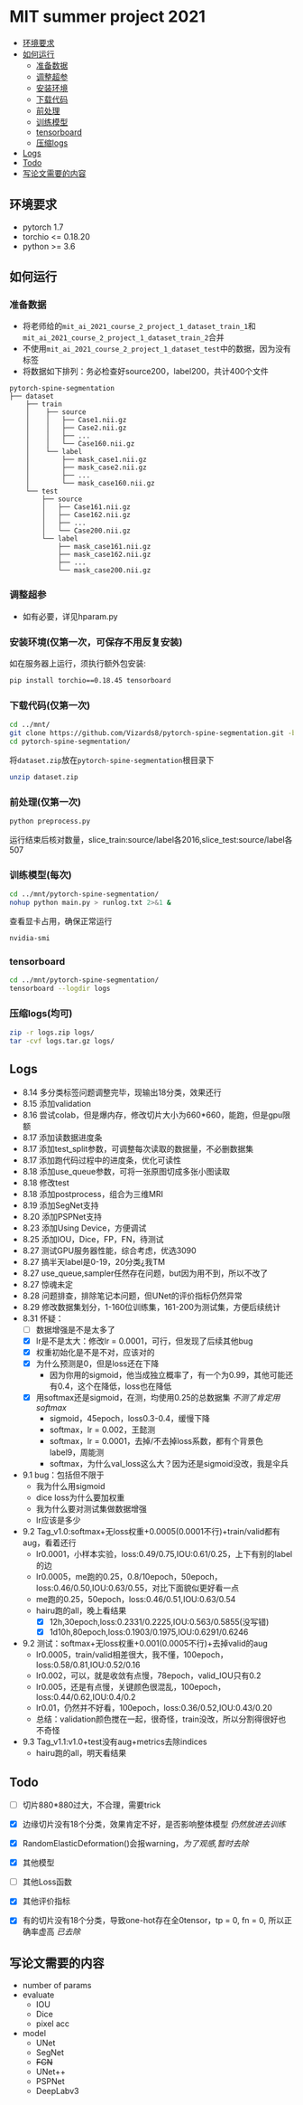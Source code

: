 # MIT summer project 2021


* [环境要求](#环境要求)
* [如何运行](#如何运行)
    * [准备数据](#准备数据)
    * [调整超参](#调整超参)
    * [安装环境](#安装环境)
    * [下载代码](#下载代码)
    * [前处理](#前处理)
    * [训练模型](#训练模型)
    * [tensorboard](#tensorboard)
    * [压缩logs](#压缩logs)
* [Logs](#Logs)
* [Todo](#Todo)
* [写论文需要的内容](#写论文需要的内容)


## 环境要求
* pytorch 1.7
* torchio <= 0.18.20
* python >= 3.6


## 如何运行
### 准备数据
* 将老师给的`mit_ai_2021_course_2_project_1_dataset_train_1`和`mit_ai_2021_course_2_project_1_dataset_train_2`合并
* 不使用`mit_ai_2021_course_2_project_1_dataset_test`中的数据，因为没有标签
* 将数据如下排列：务必检查好source200，label200，共计400个文件
```
pytorch-spine-segmentation
├── dataset
    ├── train
    │    ├── source
    │    │   ├── Case1.nii.gz
    │    │   ├── Case2.nii.gz
    │    │   ├── ...
    │    │   └── Case160.nii.gz
    │    └── label
    │        ├── mask_case1.nii.gz
    │        ├── mask_case2.nii.gz
    │        ├── ...
    │        └── mask_case160.nii.gz
    └── test
        ├── source
        │   ├── Case161.nii.gz
        │   ├── Case162.nii.gz
        │   ├── ...
        │   └── Case200.nii.gz
        └── label
            ├── mask_case161.nii.gz
            ├── mask_case162.nii.gz
            ├── ...
            └── mask_case200.nii.gz
```

### 调整超参
* 如有必要，详见hparam.py

### 安装环境(仅第一次，可保存不用反复安装)
如在服务器上运行，须执行额外包安装:
```bash
pip install torchio==0.18.45 tensorboard
```

### 下载代码(仅第一次)
```bash
cd ../mnt/
git clone https://github.com/Vizards8/pytorch-spine-segmentation.git -b v1.1
cd pytorch-spine-segmentation/
```
将`dataset.zip`放在`pytorch-spine-segmentation`根目录下
```bash
unzip dataset.zip
```

### 前处理(仅第一次)
```bash
python preprocess.py
```
运行结束后核对数量，slice_train:source/label各2016,slice_test:source/label各507

### 训练模型(每次)
```bash
cd ../mnt/pytorch-spine-segmentation/
nohup python main.py > runlog.txt 2>&1 &
```
查看显卡占用，确保正常运行
```bash
nvidia-smi
```

### tensorboard
```bash
cd ../mnt/pytorch-spine-segmentation/
tensorboard --logdir logs
```

### 压缩logs(均可)
```bash
zip -r logs.zip logs/
tar -cvf logs.tar.gz logs/
```

## Logs
* 8.14 多分类标签问题调整完毕，现输出18分类，效果还行
* 8.15 添加validation
* 8.16 尝试colab，但是爆内存，修改切片大小为660*660，能跑，但是gpu限额
* 8.17 添加读数据进度条
* 8.17 添加test_split参数，可调整每次读取的数据量，不必删数据集
* 8.17 添加跑代码过程中的进度条，优化可读性
* 8.18 添加use_queue参数，可将一张原图切成多张小图读取
* 8.18 修改test
* 8.18 添加postprocess，组合为三维MRI
* 8.19 添加SegNet支持
* 8.20 添加PSPNet支持
* 8.23 添加Using Device，方便调试
* 8.25 添加IOU，Dice，FP，FN，待测试
* 8.27 测试GPU服务器性能，综合考虑，优选3090
* 8.27 搞半天label是0-19，20分类¿我TM
* 8.27 use_queue,sampler任然存在问题，but因为用不到，所以不改了
* 8.27 惊魂未定
* 8.28 问题排查，排除笔记本问题，但UNet的评价指标仍然异常
* 8.29 修改数据集划分，1-160位训练集，161-200为测试集，方便后续统计
* 8.31 怀疑：
    - [ ] 数据增强是不是太多了
    - [x] lr是不是太大：修改lr = 0.0001，可行，但发现了后续其他bug
    - [x] 权重初始化是不是不对，应该对的
    - [x] 为什么预测是0，但是loss还在下降
        * 因为你用的sigmoid，他当成独立概率了，有一个为0.99，其他可能还有0.4，这个在降低，loss也在降低
    - [x] 用softmax还是sigmoid，在测，均使用0.25的总数据集 *不测了肯定用softmax*
        * sigmoid，45epoch，loss0.3-0.4，缓慢下降
        * softmax，lr = 0.002，王懿测
        * softmax，lr = 0.0001，去掉/不去掉loss系数，都有个背景色label9，周能测
        * softmax，为什么val_loss这么大？因为还是sigmoid没改，我是伞兵
* 9.1 bug：包括但不限于
    * 我为什么用sigmoid
    * dice loss为什么要加权重
    * 我为什么要对测试集做数据增强
    * lr应该是多少
* 9.2 Tag_v1.0:softmax+无loss权重+0.0005(0.0001不行)+train/valid都有aug，看着还行
    * lr0.0001，小样本实验，loss:0.49/0.75,IOU:0.61/0.25，上下有别的label的边
    * lr0.0005，me跑的0.25，0.8/10epoch，50epoch，loss:0.46/0.50,IOU:0.63/0.55，对比下面貌似更好看一点
    * me跑的0.25，50epoch，loss:0.46/0.51,IOU:0.63/0.54
    * hairu跑的all，晚上看结果
        - [x] 12h,30epoch,loss:0.2331/0.2225,IOU:0.563/0.5855(没写错)
        - [x] 1d10h,80epoch,loss:0.1903/0.1975,IOU:0.6291/0.6246
* 9.2 测试：softmax+无loss权重+0.001(0.0005不行)+去掉valid的aug
    * lr0.0005，train/valid相差很大，我不懂，100epoch，loss:0.58/0.81,IOU:0.52/0.16
    * lr0.002，可以，就是收敛有点慢，78epoch，valid_IOU只有0.2
    * lr0.005，还是有点慢，关键颜色很混乱，100epoch，loss:0.44/0.62,IOU:0.4/0.2
    * lr0.01，仍然并不好看，100epoch，loss:0.36/0.52,IOU:0.43/0.20
    * 总结：validation颜色搅在一起，很奇怪，train没改，所以分割得很好也不奇怪
* 9.3 Tag_v1.1:v1.0+test没有aug+metrics去除indices
    * hairu跑的all，明天看结果
        
        
## Todo
- [ ] 切片880*880过大，不合理，需要trick
- [x] 边缘切片没有18个分类，效果肯定不好，是否影响整体模型 *仍然放进去训练*
- [x] RandomElasticDeformation()会报warning，*为了观感,暂时去除*
- [x] 其他模型
- [ ] 其他Loss函数
- [x] 其他评价指标
- [x] 有的切片没有18个分类，导致one-hot存在全0tensor，tp = 0, fn = 0, 所以正确率虚高 *已去除*


## 写论文需要的内容
* number of params
* evaluate
    * IOU
    * Dice
    * pixel acc
* model
    * UNet
    * SegNet
    * ~~FCN~~
    * UNet++
    * PSPNet
    * DeepLabv3